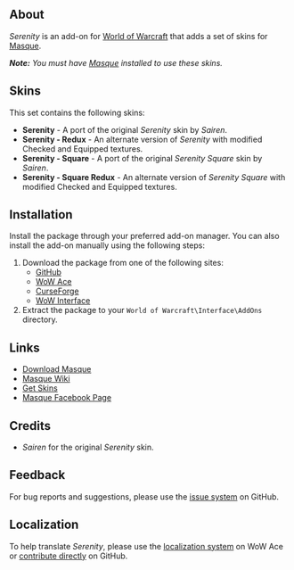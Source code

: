 ## About

_Serenity_ is an add-on for [World of Warcraft](https://worldofwarcraft.com "World of Warcraft") that adds a set of skins for [Masque][].

_**Note:** You must have [Masque][] installed to use these skins._

## Skins

This set contains the following skins:

- **Serenity** - A port of the original _Serenity_ skin by _Sairen_.
- **Serenity - Redux** - An alternate version of _Serenity_ with modified Checked and Equipped textures.
- **Serenity - Square** - A port of the original _Serenity Square_ skin by _Sairen_.
- **Serenity - Square Redux** - An alternate version of _Serenity Square_ with modified Checked and Equipped textures.

## Installation

Install the package through your preferred add-on manager. You can also install the add-on manually using the following steps:

1. Download the package from one of the following sites:
    - [GitHub](https://github.com/stormfx/masque_serenity "Download from GitHub")
    - [WoW Ace](https://www.wowace.com/projects/masque-serenity "Download from WoW Ace")
    - [CurseForge](https://www.curseforge.com/wow/addons/masque-serenity "Download from CurseForge")
    - [WoW Interface](https://www.wowinterface.com/downloads/info8875 "Download from WoW Interface")  
2. Extract the package to your `World of Warcraft\Interface\AddOns` directory.

## Links

- [Download Masque][Masque]
- [Masque Wiki](https://github.com/stormfx/masque/wiki "Masque Wiki")
- [Get Skins](https://github.com/stormfx/masque/wiki/skin-list "Masque Skin List")
- [Masque Facebook Page](https://www.facebook.com/masqueui "Masque on Facebook")

## Credits

- _Sairen_ for the original _Serenity_ skin.

## Feedback

For bug reports and suggestions, please use the [issue system](https://github.com/stormfx/masque_serenity/issues "Report an Issue") on GitHub.

## Localization

To help translate _Serenity_, please use the [localization system](https://www.wowace.com/projects/masque-serenity/localization "Translate on WoW Ace") on WoW Ace or [contribute directly](https://github.com/stormfx/masque_serenity "Translate on GitHub") on GitHub.

[Masque]: https://www.wowace.com/projects/masque (Download Masque)
